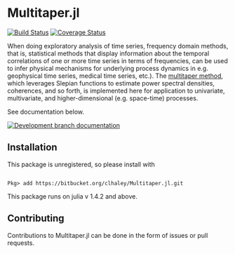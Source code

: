 
# Multitaper.jl

[![Build Status](https://travis-ci.com/clhaley/multitaper.jl.svg?branch=master)](https://travis-ci.com/clhaley/multitaper.jl)
[![Coverage Status](https://coveralls.io/repos/bitbucket/clhaley/multitaper.jl/badge.svg?branch=master)](https://coveralls.io/bitbucket/clhaley/multitaper.jl?branch=master)

When doing exploratory analysis of time series, frequency domain methods, that is,
statistical methods that display information about the temporal correlations of one
or more time series in terms of frequencies, can be used to infer physical mechanisms
for underlying process dynamics in e.g. geophysical time series, medical time series,
etc.). The [multitaper method](https://en.wikipedia.org/wiki/Multitaper), which
leverages Slepian functions to estimate power spectral densities, coherences, and so
forth, is implemented here for application to univariate, multivariate, and
higher-dimensional (e.g. space-time) processes.

See documentation below. 

[![Development branch documentation](https://img.shields.io/badge/docs-dev-blue.svg)](https://clhaley.bitbucket.io/Multitaper.jl/)

## Installation

This package is unregistered, so please install with

```

Pkg> add https://bitbucket.org/clhaley/Multitaper.jl.git

```

This package runs on julia v 1.4.2 and above.

## Contributing

Contributions to Multitaper.jl can be done in the form of issues or pull requests. 
